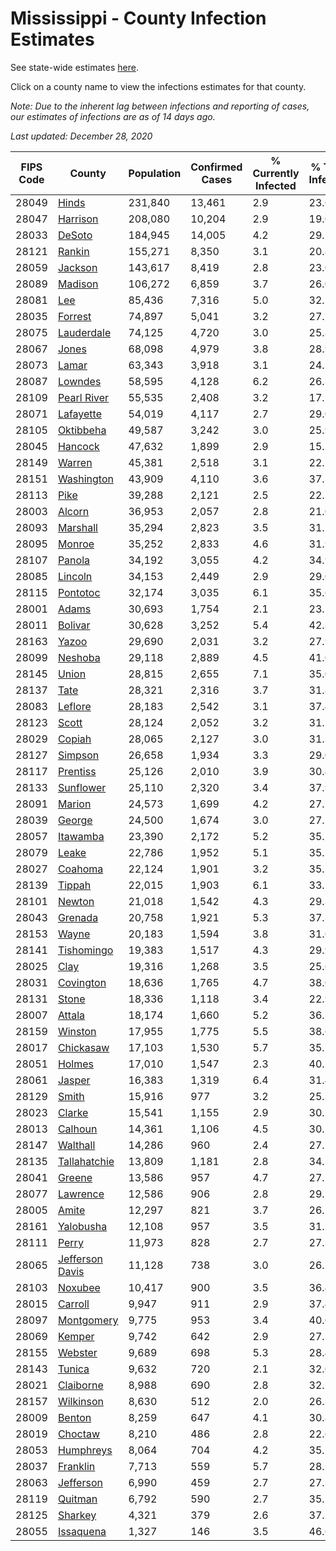 # Mississippi - County Infection Estimates

See state-wide estimates [here](/infections/us-ms).

Click on a county name to view the infections estimates for that county.

*Note: Due to the inherent lag between infections and reporting of cases, our estimates of infections are as of 14 days ago.*

*Last updated: December 28, 2020*

|   FIPS Code |                             County |   Population |   Confirmed Cases |   % Currently Infected |   % Total Infected |
|-------------|------------------------------------|--------------|-------------------|------------------------|--------------------|
|       28049 |                     [Hinds](hinds) |      231,840 |            13,461 |                    2.9 |               23.6 |
|       28047 |               [Harrison](harrison) |      208,080 |            10,204 |                    2.9 |               19.0 |
|       28033 |                   [DeSoto](desoto) |      184,945 |            14,005 |                    4.2 |               29.2 |
|       28121 |                   [Rankin](rankin) |      155,271 |             8,350 |                    3.1 |               20.8 |
|       28059 |                 [Jackson](jackson) |      143,617 |             8,419 |                    2.8 |               23.0 |
|       28089 |                 [Madison](madison) |      106,272 |             6,859 |                    3.7 |               26.0 |
|       28081 |                         [Lee](lee) |       85,436 |             7,316 |                    5.0 |               32.5 |
|       28035 |                 [Forrest](forrest) |       74,897 |             5,041 |                    3.2 |               27.1 |
|       28075 |           [Lauderdale](lauderdale) |       74,125 |             4,720 |                    3.0 |               25.8 |
|       28067 |                     [Jones](jones) |       68,098 |             4,979 |                    3.8 |               28.9 |
|       28073 |                     [Lamar](lamar) |       63,343 |             3,918 |                    3.1 |               24.3 |
|       28087 |                 [Lowndes](lowndes) |       58,595 |             4,128 |                    6.2 |               26.3 |
|       28109 |         [Pearl River](pearl-river) |       55,535 |             2,408 |                    3.2 |               17.1 |
|       28071 |             [Lafayette](lafayette) |       54,019 |             4,117 |                    2.7 |               29.0 |
|       28105 |             [Oktibbeha](oktibbeha) |       49,587 |             3,242 |                    3.0 |               25.9 |
|       28045 |                 [Hancock](hancock) |       47,632 |             1,899 |                    2.9 |               15.1 |
|       28149 |                   [Warren](warren) |       45,381 |             2,518 |                    3.1 |               22.1 |
|       28151 |           [Washington](washington) |       43,909 |             4,110 |                    3.6 |               37.3 |
|       28113 |                       [Pike](pike) |       39,288 |             2,121 |                    2.5 |               22.5 |
|       28003 |                   [Alcorn](alcorn) |       36,953 |             2,057 |                    2.8 |               21.0 |
|       28093 |               [Marshall](marshall) |       35,294 |             2,823 |                    3.5 |               31.2 |
|       28095 |                   [Monroe](monroe) |       35,252 |             2,833 |                    4.6 |               31.9 |
|       28107 |                   [Panola](panola) |       34,192 |             3,055 |                    4.2 |               34.9 |
|       28085 |                 [Lincoln](lincoln) |       34,153 |             2,449 |                    2.9 |               29.0 |
|       28115 |               [Pontotoc](pontotoc) |       32,174 |             3,035 |                    6.1 |               35.6 |
|       28001 |                     [Adams](adams) |       30,693 |             1,754 |                    2.1 |               23.5 |
|       28011 |                 [Bolivar](bolivar) |       30,628 |             3,252 |                    5.4 |               42.3 |
|       28163 |                     [Yazoo](yazoo) |       29,690 |             2,031 |                    3.2 |               27.9 |
|       28099 |                 [Neshoba](neshoba) |       29,118 |             2,889 |                    4.5 |               41.0 |
|       28145 |                     [Union](union) |       28,815 |             2,655 |                    7.1 |               35.0 |
|       28137 |                       [Tate](tate) |       28,321 |             2,316 |                    3.7 |               31.8 |
|       28083 |                 [Leflore](leflore) |       28,183 |             2,542 |                    3.1 |               37.4 |
|       28123 |                     [Scott](scott) |       28,124 |             2,052 |                    3.2 |               31.7 |
|       28029 |                   [Copiah](copiah) |       28,065 |             2,127 |                    3.0 |               31.3 |
|       28127 |                 [Simpson](simpson) |       26,658 |             1,934 |                    3.3 |               29.0 |
|       28117 |               [Prentiss](prentiss) |       25,126 |             2,010 |                    3.9 |               30.4 |
|       28133 |             [Sunflower](sunflower) |       25,110 |             2,320 |                    3.4 |               37.9 |
|       28091 |                   [Marion](marion) |       24,573 |             1,699 |                    4.2 |               27.7 |
|       28039 |                   [George](george) |       24,500 |             1,674 |                    3.0 |               27.1 |
|       28057 |               [Itawamba](itawamba) |       23,390 |             2,172 |                    5.2 |               35.1 |
|       28079 |                     [Leake](leake) |       22,786 |             1,952 |                    5.1 |               35.2 |
|       28027 |                 [Coahoma](coahoma) |       22,124 |             1,901 |                    3.2 |               35.1 |
|       28139 |                   [Tippah](tippah) |       22,015 |             1,903 |                    6.1 |               33.5 |
|       28101 |                   [Newton](newton) |       21,018 |             1,542 |                    4.3 |               29.3 |
|       28043 |                 [Grenada](grenada) |       20,758 |             1,921 |                    5.3 |               37.3 |
|       28153 |                     [Wayne](wayne) |       20,183 |             1,594 |                    3.8 |               31.6 |
|       28141 |           [Tishomingo](tishomingo) |       19,383 |             1,517 |                    4.3 |               29.9 |
|       28025 |                       [Clay](clay) |       19,316 |             1,268 |                    3.5 |               25.6 |
|       28031 |             [Covington](covington) |       18,636 |             1,765 |                    4.7 |               38.0 |
|       28131 |                     [Stone](stone) |       18,336 |             1,118 |                    3.4 |               22.9 |
|       28007 |                   [Attala](attala) |       18,174 |             1,660 |                    5.2 |               36.7 |
|       28159 |                 [Winston](winston) |       17,955 |             1,775 |                    5.5 |               38.6 |
|       28017 |             [Chickasaw](chickasaw) |       17,103 |             1,530 |                    5.7 |               35.7 |
|       28051 |                   [Holmes](holmes) |       17,010 |             1,547 |                    2.3 |               40.1 |
|       28061 |                   [Jasper](jasper) |       16,383 |             1,319 |                    6.4 |               31.4 |
|       28129 |                     [Smith](smith) |       15,916 |               977 |                    3.2 |               25.3 |
|       28023 |                   [Clarke](clarke) |       15,541 |             1,155 |                    2.9 |               30.1 |
|       28013 |                 [Calhoun](calhoun) |       14,361 |             1,106 |                    4.5 |               30.2 |
|       28147 |               [Walthall](walthall) |       14,286 |               960 |                    2.4 |               27.7 |
|       28135 |       [Tallahatchie](tallahatchie) |       13,809 |             1,181 |                    2.8 |               34.5 |
|       28041 |                   [Greene](greene) |       13,586 |               957 |                    4.7 |               27.1 |
|       28077 |               [Lawrence](lawrence) |       12,586 |               906 |                    2.8 |               29.5 |
|       28005 |                     [Amite](amite) |       12,297 |               821 |                    3.7 |               26.5 |
|       28161 |             [Yalobusha](yalobusha) |       12,108 |               957 |                    3.5 |               31.2 |
|       28111 |                     [Perry](perry) |       11,973 |               828 |                    2.7 |               27.3 |
|       28065 | [Jefferson Davis](jefferson-davis) |       11,128 |               738 |                    3.0 |               26.5 |
|       28103 |                 [Noxubee](noxubee) |       10,417 |               900 |                    3.5 |               36.4 |
|       28015 |                 [Carroll](carroll) |        9,947 |               911 |                    2.9 |               37.4 |
|       28097 |           [Montgomery](montgomery) |        9,775 |               953 |                    3.4 |               40.0 |
|       28069 |                   [Kemper](kemper) |        9,742 |               642 |                    2.9 |               27.3 |
|       28155 |                 [Webster](webster) |        9,689 |               698 |                    5.3 |               28.4 |
|       28143 |                   [Tunica](tunica) |        9,632 |               720 |                    2.1 |               32.0 |
|       28021 |             [Claiborne](claiborne) |        8,988 |               690 |                    2.8 |               32.1 |
|       28157 |             [Wilkinson](wilkinson) |        8,630 |               512 |                    2.0 |               26.3 |
|       28009 |                   [Benton](benton) |        8,259 |               647 |                    4.1 |               30.8 |
|       28019 |                 [Choctaw](choctaw) |        8,210 |               486 |                    2.8 |               22.6 |
|       28053 |             [Humphreys](humphreys) |        8,064 |               704 |                    4.2 |               35.7 |
|       28037 |               [Franklin](franklin) |        7,713 |               559 |                    5.7 |               28.1 |
|       28063 |             [Jefferson](jefferson) |        6,990 |               459 |                    2.7 |               27.3 |
|       28119 |                 [Quitman](quitman) |        6,792 |               590 |                    2.7 |               35.7 |
|       28125 |                 [Sharkey](sharkey) |        4,321 |               379 |                    2.6 |               37.2 |
|       28055 |             [Issaquena](issaquena) |        1,327 |               146 |                    3.5 |               46.6 |